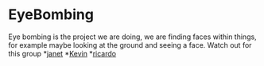 # EyeBombing
Eye bombing is the project we are doing, we are finding faces within things, for example maybe looking at the ground and seeing a face.
Watch out for this group
*[janet](janetonabanjo.blogspot.com)
*[Kevin](www.instagram.com/immrkda)
*[ricardo](www.instagram.com/namethatking)
